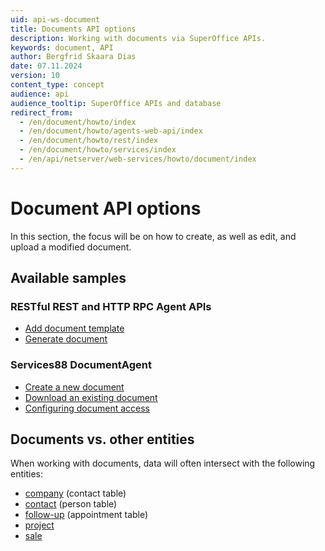 ```yaml
---
uid: api-ws-document
title: Documents API options
description: Working with documents via SuperOffice APIs.
keywords: document, API
author: Bergfrid Skaara Dias
date: 07.11.2024
version: 10
content_type: concept
audience: api
audience_tooltip: SuperOffice APIs and database
redirect_from:
  - /en/document/howto/index
  - /en/document/howto/agents-web-api/index
  - /en/document/howto/rest/index
  - /en/document/howto/services/index
  - /en/api/netserver/web-services/howto/document/index
---
```


# Document API options

In this section, the focus will be on how to create, as well as edit, and upload a modified document.

## Available samples

### RESTful REST and HTTP RPC Agent APIs

* [Add document template][4]
* [Generate document][5]

### Services88 DocumentAgent

* [Create a new document][1]
* [Download an existing document][2]
* [Configuring document access][3]

## Documents vs. other entities

When working with documents, data will often intersect with the following entities:

* [company][17] (contact table)
* [contact][18] (person table)
* [follow-up][19] (appointment table)
* [project][11]
* [sale][10]

<!-- Referenced links -->
[1]: services-create.md
[2]: services-update.md
[3]: services-configure-access.md
[4]: rest-add-document-template.md
[5]: rest-generate-document.md
[10]: ../../../../sale/index.yml
[11]: ../../../../project/index.yml
[17]: ../../../../company/index.yml
[18]: ../../../../contact/index.yml
[19]: ../../../../diary/index.yml
